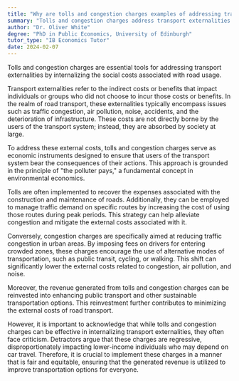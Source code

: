 ```yaml
---
title: "Why are tolls and congestion charges examples of addressing transport externalities?"
summary: "Tolls and congestion charges address transport externalities by internalising the social costs of road usage."
author: "Dr. Oliver White"
degree: "PhD in Public Economics, University of Edinburgh"
tutor_type: "IB Economics Tutor"
date: 2024-02-07
---
```


Tolls and congestion charges are essential tools for addressing transport externalities by internalizing the social costs associated with road usage.

Transport externalities refer to the indirect costs or benefits that impact individuals or groups who did not choose to incur those costs or benefits. In the realm of road transport, these externalities typically encompass issues such as traffic congestion, air pollution, noise, accidents, and the deterioration of infrastructure. These costs are not directly borne by the users of the transport system; instead, they are absorbed by society at large.

To address these external costs, tolls and congestion charges serve as economic instruments designed to ensure that users of the transport system bear the consequences of their actions. This approach is grounded in the principle of "the polluter pays," a fundamental concept in environmental economics.

Tolls are often implemented to recover the expenses associated with the construction and maintenance of roads. Additionally, they can be employed to manage traffic demand on specific routes by increasing the cost of using those routes during peak periods. This strategy can help alleviate congestion and mitigate the external costs associated with it.

Conversely, congestion charges are specifically aimed at reducing traffic congestion in urban areas. By imposing fees on drivers for entering crowded zones, these charges encourage the use of alternative modes of transportation, such as public transit, cycling, or walking. This shift can significantly lower the external costs related to congestion, air pollution, and noise.

Moreover, the revenue generated from tolls and congestion charges can be reinvested into enhancing public transport and other sustainable transportation options. This reinvestment further contributes to minimizing the external costs of road transport.

However, it is important to acknowledge that while tolls and congestion charges can be effective in internalizing transport externalities, they often face criticism. Detractors argue that these charges are regressive, disproportionately impacting lower-income individuals who may depend on car travel. Therefore, it is crucial to implement these charges in a manner that is fair and equitable, ensuring that the generated revenue is utilized to improve transportation options for everyone.
    